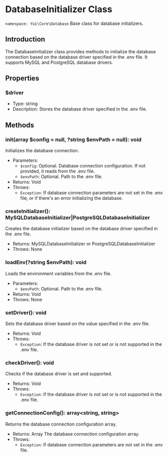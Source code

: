 # DatabaseInitializer Class

`namespace: Yui\Core\Database`
Base class for database initializers.

## Introduction
The DatabaseInitializer class provides methods to initialize the database connection based on the database driver specified in the .env file. It supports MySQL and PostgreSQL database drivers.

## Properties

### $driver
- Type: string
- Description: Stores the database driver specified in the .env file.

## Methods

### init(array $config = null, ?string $envPath = null): void
Initializes the database connection.
- Parameters:
  - `$config`: Optional. Database connection configuration. If not provided, it reads from the .env file.
  - `$envPath`: Optional. Path to the .env file.
- Returns: Void
- Throws:
  - `Exception`: If database connection parameters are not set in the .env file, or if there's an error initializing the database.

### createInitializer(): MySQLDatabaseInitializer|PostgreSQLDatabaseInitializer
Creates the database initializer based on the database driver specified in the .env file.
- Returns: MySQLDatabaseInitializer or PostgreSQLDatabaseInitializer
- Throws: None

### loadEnv(?string $envPath): void
Loads the environment variables from the .env file.
- Parameters:
  - `$envPath`: Optional. Path to the .env file.
- Returns: Void
- Throws: None

### setDriver(): void
Sets the database driver based on the value specified in the .env file.
- Returns: Void
- Throws:
  - `Exception`: If the database driver is not set or is not supported in the .env file.

### checkDriver(): void
Checks if the database driver is set and supported.
- Returns: Void
- Throws:
  - `Exception`: If the database driver is not set or is not supported in the .env file.

### getConnectionConfig(): array<string, string>
Returns the database connection configuration array.
- Returns: Array The database connection configuration array.
- Throws:
  - `Exception`: If database connection parameters are not set in the .env file.

